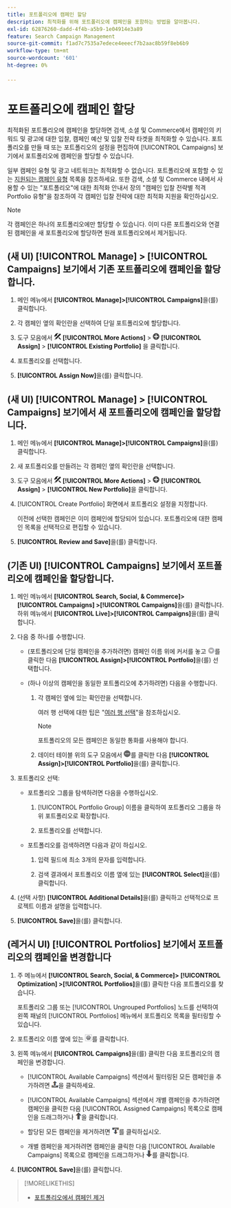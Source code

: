 ```yaml
---
title: 포트폴리오에 캠페인 할당
description: 최적화를 위해 포트폴리오에 캠페인을 포함하는 방법을 알아봅니다.
exl-id: 62876260-dadd-4f4b-a5b9-1e04914e3a89
feature: Search Campaign Management
source-git-commit: f1ad7c7535a7edece4eeecf7b2aac8b59f8eb6b9
workflow-type: tm+mt
source-wordcount: '601'
ht-degree: 0%

---
```


# 포트폴리오에 캠페인 할당

최적화된 포트폴리오에 캠페인을 할당하면 검색, 소셜 및 Commerce에서 캠페인의 키워드 및 광고에 대한 입찰, 캠페인 예산 및 입찰 전략 타겟을 최적화할 수 있습니다. 포트폴리오를 만들 때 또는 포트폴리오의 설정을 편집하여 [!UICONTROL Campaigns] 보기에서 포트폴리오에 캠페인을 할당할 수 있습니다.

일부 캠페인 유형 및 광고 네트워크는 최적화할 수 없습니다. 포트폴리오에 포함할 수 있는 [지원되는 캠페인 유형](/help/search-social-commerce/introduction/supported-inventory.md) 목록을 참조하세요. 또한 검색, 소셜 및 Commerce 내에서 사용할 수 있는 &quot;포트폴리오&quot;에 대한 최적화 안내서 장의 &quot;캠페인 입찰 전략별 적격 Portfolio 유형&quot;을 참조하여 각 캠페인 입찰 전략에 대한 최적화 지원을 확인하십시오.<!-- verify convention for referencing Optimization Guide here -->

>[!NOTE]
>
>각 캠페인은 하나의 포트폴리오에만 할당할 수 있습니다. 이미 다른 포트폴리오와 연결된 캠페인을 새 포트폴리오에 할당하면 원래 포트폴리오에서 제거됩니다.

## (새 UI) [!UICONTROL Manage] > [!UICONTROL Campaigns] 보기에서 기존 포트폴리오에 캠페인을 할당합니다.

1. 메인 메뉴에서 **[!UICONTROL Manage]>[!UICONTROL Campaigns]**&#x200B;을(를) 클릭합니다.

1. 각 캠페인 옆의 확인란을 선택하여 단일 포트폴리오에 할당합니다.

1. 도구 모음에서 ![추가 작업](/help/search-social-commerce/assets/more-actions.png "추가 작업") **[!UICONTROL More Actions]** > ![할당](/help/search-social-commerce/assets/assign.png "할당") **[!UICONTROL Assign]** > **[!UICONTROL Existing Portfolio]** 을 클릭합니다.

1. 포트폴리오를 선택합니다.

1. **[!UICONTROL Assign Now]**&#x200B;을(를) 클릭합니다.

## (새 UI) [!UICONTROL Manage] > [!UICONTROL Campaigns] 보기에서 새 포트폴리오에 캠페인을 할당합니다.

1. 메인 메뉴에서 **[!UICONTROL Manage]>[!UICONTROL Campaigns]**&#x200B;을(를) 클릭합니다.

1. 새 포트폴리오를 만들려는 각 캠페인 옆의 확인란을 선택합니다.

1. 도구 모음에서 ![추가 작업](/help/search-social-commerce/assets/more-actions.png "추가 작업") **[!UICONTROL More Actions]** > ![할당](/help/search-social-commerce/assets/assign.png "할당") **[!UICONTROL Assign]** > **[!UICONTROL New Portfolio]**&#x200B;을 클릭합니다.

1. [!UICONTROL Create Portfolio] 화면에서 포트폴리오 설정을 지정<!--[portfolio settings](/help/search-social-commerce/beta-ui/manage/portfolios/portfolio-settings.md)-->합니다.

   이전에 선택한 캠페인은 이미 캠페인에 할당되어 있습니다. 포트폴리오에 대한 캠페인 목록을 선택적으로 편집할 수 있습니다.

1. **[!UICONTROL Review and Save]**&#x200B;을(를) 클릭합니다.

## (기존 UI) [!UICONTROL Campaigns] 보기에서 포트폴리오에 캠페인을 할당합니다.

1. 메인 메뉴에서 **[!UICONTROL Search, Social, & Commerce]> [!UICONTROL Campaigns] >[!UICONTROL Campaigns]**&#x200B;을(를) 클릭합니다. 하위 메뉴에서 **[!UICONTROL Live]>[!UICONTROL Campaigns]**&#x200B;을(를) 클릭합니다.

1. 다음 중 하나를 수행합니다.

   * (포트폴리오에 단일 캠페인을 추가하려면) 캠페인 이름 위에 커서를 놓고 ![메뉴 단추](/help/search-social-commerce/assets/arrow-dropdown-menu.png "메뉴 단추")를 클릭한 다음 **[!UICONTROL Assign]>[!UICONTROL Portfolio]**&#x200B;을(를) 선택합니다.

   * (하나 이상의 캠페인을 동일한 포트폴리오에 추가하려면) 다음을 수행합니다.

      1. 각 캠페인 옆에 있는 확인란을 선택합니다.

         여러 행 선택에 대한 팁은 &quot;[여러 행 선택](/help/search-social-commerce/common-tasks/navigation-editing-selection/multiple-rows-select.md)&quot;을 참조하십시오.

         >[!NOTE]
         >
         >포트폴리오의 모든 캠페인은 동일한 통화를 사용해야 합니다.

      1. 데이터 테이블 위의 도구 모음에서 ![자세히](/help/search-social-commerce/assets/more.png "자세히")를 클릭한 다음 **[!UICONTROL Assign]>[!UICONTROL Portfolio]**&#x200B;을(를) 클릭합니다.

1. 포트폴리오 선택:

   * 포트폴리오 그룹을 탐색하려면 다음을 수행하십시오.

      1. [!UICONTROL Portfolio Group] 이름을 클릭하여 포트폴리오 그룹을 하위 포트폴리오로 확장합니다.

      1. 포트폴리오를 선택합니다.

   * 포트폴리오를 검색하려면 다음과 같이 하십시오.

      1. 입력 필드에 최소 3개의 문자를 입력합니다.

      1. 검색 결과에서 포트폴리오 이름 옆에 있는 **[!UICONTROL Select]**&#x200B;을(를) 클릭합니다.

1. (선택 사항) **[!UICONTROL Additional Details]**&#x200B;을(를) 클릭하고 선택적으로 프로젝트 이름과 설명을 입력합니다.

1. **[!UICONTROL Save]**&#x200B;을(를) 클릭합니다.

## (레거시 UI) [!UICONTROL Portfolios] 보기에서 포트폴리오의 캠페인을 변경합니다

1. 주 메뉴에서 **[!UICONTROL Search, Social, & Commerce]> [!UICONTROL Optimization] >[!UICONTROL Portfolios]**&#x200B;을(를) 클릭한 다음 포트폴리오를 찾습니다.

   포트폴리오 그룹 또는 [!UICONTROL Ungrouped Portfolios] 노드를 선택하여 왼쪽 패널의 [!UICONTROL Portfolios] 메뉴에서 포트폴리오 목록을 필터링할 수 있습니다.

1. 포트폴리오 이름 옆에 있는 ![설정 보기/편집 단추](/help/search-social-commerce/assets/settings.png "설정 보기/편집 단추")를 클릭합니다.

1. 왼쪽 메뉴에서 **[!UICONTROL Campaigns]**&#x200B;을(를) 클릭한 다음 포트폴리오의 캠페인을 변경합니다.

   * [!UICONTROL Available Campaigns] 섹션에서 필터링된 모든 캠페인을 추가하려면 ![포트폴리오에 모든 캠페인 할당](/help/search-social-commerce/assets/arrow-assign-all.png "포트폴리오에 모든 캠페인 할당")을 클릭하세요.

   * [!UICONTROL Available Campaigns] 섹션에서 개별 캠페인을 추가하려면 캠페인을 클릭한 다음 [!UICONTROL Assigned Campaigns] 목록으로 캠페인을 드래그하거나 ![포트폴리오에 캠페인 할당](/help/search-social-commerce/assets/arrow-assign.png "포트폴리오에 캠페인 할당")을 클릭합니다.

   * 할당된 모든 캠페인을 제거하려면 ![포트폴리오에서 모든 캠페인 제거](/help/search-social-commerce/assets/arrow-remove-all.png "포트폴리오에서 모든 캠페인 제거")를 클릭하십시오.

   * 개별 캠페인을 제거하려면 캠페인을 클릭한 다음 [!UICONTROL Available Campaigns] 목록으로 캠페인을 드래그하거나 ![포트폴리오에서 캠페인 제거](/help/search-social-commerce/assets/arrow-remove.png "포트폴리오에서 캠페인 제거")를 클릭합니다.

1. **[!UICONTROL Save]**&#x200B;을(를) 클릭합니다.

>[!MORELIKETHIS]
>
>* [포트폴리오에서 캠페인 제거](/help/search-social-commerce/campaign-management/campaign-remove-from-portfolio.md)

